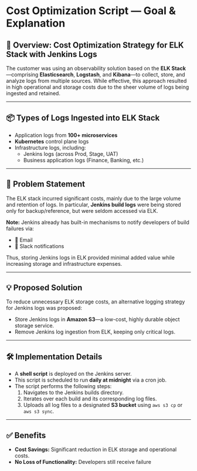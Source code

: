 # Cost Optimization Script — Goal & Explanation

## 🧠 Overview: Cost Optimization Strategy for ELK Stack with Jenkins Logs

The customer was using an observability solution based on the **ELK Stack**—comprising **Elasticsearch**, **Logstash**, and **Kibana**—to collect, store, and analyze logs from multiple sources. While effective, this approach resulted in high operational and storage costs due to the sheer volume of logs being ingested and retained.

---

## 📦 Types of Logs Ingested into ELK Stack

- Application logs from **100+ microservices**
- **Kubernetes** control plane logs
- Infrastructure logs, including:
  - Jenkins logs (across Prod, Stage, UAT)
  - Business application logs (Finance, Banking, etc.)

---

## 🚨 Problem Statement

The ELK stack incurred significant costs, mainly due to the large volume and retention of logs. In particular, **Jenkins build logs** were being stored only for backup/reference, but were seldom accessed via ELK.

**Note:** Jenkins already has built-in mechanisms to notify developers of build failures via:
- 📧 Email
- 💬 Slack notifications

Thus, storing Jenkins logs in ELK provided minimal added value while increasing storage and infrastructure expenses.

---

## 💡 Proposed Solution

To reduce unnecessary ELK storage costs, an alternative logging strategy for Jenkins logs was proposed:

- Store Jenkins logs in **Amazon S3**—a low-cost, highly durable object storage service.
- Remove Jenkins log ingestion from ELK, keeping only critical logs.

---

## 🛠️ Implementation Details

- A **shell script** is deployed on the Jenkins server.
- This script is scheduled to run **daily at midnight** via a cron job.
- The script performs the following steps:
  1. Navigates to the Jenkins builds directory.
  2. Iterates over each build and its corresponding log files.
  3. Uploads all log files to a designated **S3 bucket** using `aws s3 cp` or `aws s3 sync`.

---

## ✅ Benefits

- **Cost Savings:** Significant reduction in ELK storage and operational costs.
- **No Loss of Functionality:** Developers still receive failure

<!-- 
Q: Meaning of : job_name=$(basename "$jobs") ?
S:
    -- The basename command extracts the final component of a given path, regardless of whether that component is a file or a folder.
    -- If jobs="/var/lib/jenkins/jobs/Build-App/", then: job_name=$(basename "$jobs"), O/P is : job_name = "Build-App"
 
 Q: Meaning of : for builds in "${jobs}builds/"*/;
 S: 
  - jobs is a variable that likely holds a directory path ending with a slash, e.g., /some/path/job1/
  - "${jobs}builds/" concatenates the string builds/ to the path stored in jobs, so it points to the builds subdirectory inside that job directory.
  - The */ outside the quotes is a wildcard pattern matching all directories inside the builds/ directory
  - The for builds in ...; do loop iterates over each directory inside that builds folder.
  - "${Jenkins_HOME}/jobs/" or "${jobs}builds/"  -- > Why double qoutes ? --- > This is done to safely expand  the variable even if it contains spaces or special characters.So this prevents the shell from misinterpreting the path.

  Q: Meaning of s3_path="${S3_URL}/${job_name}/build_${build_number}_log_${Timestamp}.log" ?
  S: Above is used in building a full S3 object path (like a filename in a bucket), using variable substitution in Bash.

    | Variable       | Meaning                                                      |
    | -------------- | ------------------------------------------------------------ |
    | `S3_URL`       | The base S3 bucket path, e.g., `s3://my-jenkins-logs-bucket` |
    | `job_name`     | Name of the Jenkins job (e.g., `Build-App`)                  |
    | `build_number` | The number of the Jenkins build (e.g., `123`)                |
    | `Timestamp`    | A timestamp string (e.g., `2025-05-29_18:30:00`)             |

    - So overall we are concatenating strings and variables to form a path like : s3://my-jenkins-logs-bucket/Build-App/build_123_log_2025-05-29_18:30:00.log
    - This will be the destination path when uploading a log file to S3 via the AWS CLI.

 -->